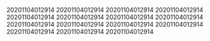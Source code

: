 20201104012914
20201104012914
20201104012914
20201104012914
20201104012914
20201104012914
20201104012914
20201104012914
20201104012914
20201104012914
20201104012914
20201104012914
20201104012914
20201104012914
20201104012914

